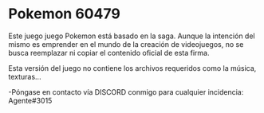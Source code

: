 # Pokemon 60479
Este juego juego Pokemon está basado en la saga. Aunque la intención del mismo es emprender en el mundo de la creación de videojuegos,
no se busca reemplazar ni copiar el contenido oficial de esta firma.

Esta versión del juego no contiene los archivos requeridos como la música, texturas...

-Póngase en contacto vía DISCORD conmigo para cualquier incidencia: Agente#3015
